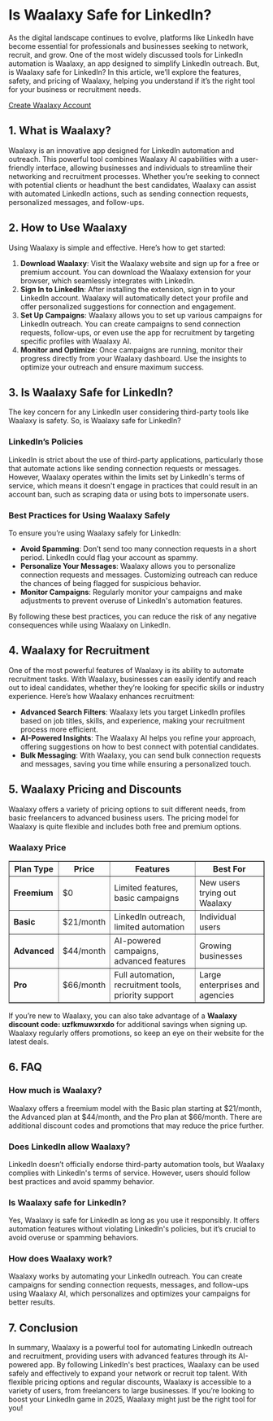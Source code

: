 <h1>Is Waalaxy Safe for LinkedIn?</h1>

<p>As the digital landscape continues to evolve, platforms like LinkedIn have become essential for professionals and businesses seeking to network, recruit, and grow. One of the most widely discussed tools for LinkedIn automation is Waalaxy, an app designed to simplify LinkedIn outreach. But, is Waalaxy safe for LinkedIn? In this article, we’ll explore the features, safety, and pricing of Waalaxy, helping you understand if it’s the right tool for your business or recruitment needs.</p>

<a href="https://waal.ink/20kA0d" target="_blank" rel="noopener noreferrer">Create Waalaxy Account</a>

<h2>1. What is Waalaxy?</h2>

<p>Waalaxy is an innovative app designed for LinkedIn automation and outreach. This powerful tool combines Waalaxy AI capabilities with a user-friendly interface, allowing businesses and individuals to streamline their networking and recruitment processes. Whether you’re seeking to connect with potential clients or headhunt the best candidates, Waalaxy can assist with automated LinkedIn actions, such as sending connection requests, personalized messages, and follow-ups.</p>

<h2>2. How to Use Waalaxy</h2>

<p>Using Waalaxy is simple and effective. Here’s how to get started:</p>

<ol>
        <li><strong>Download Waalaxy</strong>: Visit the Waalaxy website and sign up for a free or premium account. You can download the Waalaxy extension for your browser, which seamlessly integrates with LinkedIn.</li>
        <li><strong>Sign In to LinkedIn</strong>: After installing the extension, sign in to your LinkedIn account. Waalaxy will automatically detect your profile and offer personalized suggestions for connection and engagement.</li>
        <li><strong>Set Up Campaigns</strong>: Waalaxy allows you to set up various campaigns for LinkedIn outreach. You can create campaigns to send connection requests, follow-ups, or even use the app for recruitment by targeting specific profiles with Waalaxy AI.</li>
        <li><strong>Monitor and Optimize</strong>: Once campaigns are running, monitor their progress directly from your Waalaxy dashboard. Use the insights to optimize your outreach and ensure maximum success.</li>
</ol>

<h2>3. Is Waalaxy Safe for LinkedIn?</h2>

<p>The key concern for any LinkedIn user considering third-party tools like Waalaxy is safety. So, is Waalaxy safe for LinkedIn?</p>

<h3>LinkedIn’s Policies</h3>
<p>LinkedIn is strict about the use of third-party applications, particularly those that automate actions like sending connection requests or messages. However, Waalaxy operates within the limits set by LinkedIn's terms of service, which means it doesn't engage in practices that could result in an account ban, such as scraping data or using bots to impersonate users.</p>

<h3>Best Practices for Using Waalaxy Safely</h3>
<p>To ensure you’re using Waalaxy safely for LinkedIn:</p>
<ul>
        <li><strong>Avoid Spamming</strong>: Don’t send too many connection requests in a short period. LinkedIn could flag your account as spammy.</li>
        <li><strong>Personalize Your Messages</strong>: Waalaxy allows you to personalize connection requests and messages. Customizing outreach can reduce the chances of being flagged for suspicious behavior.</li>
        <li><strong>Monitor Campaigns</strong>: Regularly monitor your campaigns and make adjustments to prevent overuse of LinkedIn's automation features.</li>
</ul>
<p>By following these best practices, you can reduce the risk of any negative consequences while using Waalaxy on LinkedIn.</p>

<h2>4. Waalaxy for Recruitment</h2>

<p>One of the most powerful features of Waalaxy is its ability to automate recruitment tasks. With Waalaxy, businesses can easily identify and reach out to ideal candidates, whether they’re looking for specific skills or industry experience. Here’s how Waalaxy enhances recruitment:</p>
   
<ul>
        <li><strong>Advanced Search Filters</strong>: Waalaxy lets you target LinkedIn profiles based on job titles, skills, and experience, making your recruitment process more efficient.</li>
        <li><strong>AI-Powered Insights</strong>: The Waalaxy AI helps you refine your approach, offering suggestions on how to best connect with potential candidates.</li>
        <li><strong>Bulk Messaging</strong>: With Waalaxy, you can send bulk connection requests and messages, saving you time while ensuring a personalized touch.</li>
</ul>

<h2>5. Waalaxy Pricing and Discounts</h2>

<p>Waalaxy offers a variety of pricing options to suit different needs, from basic freelancers to advanced business users. The pricing model for Waalaxy is quite flexible and includes both free and premium options.</p>

<h3>Waalaxy Price</h3>
<table border="1">
        <thead>
            <tr>
                <th>Plan Type</th>
                <th>Price</th>
                <th>Features</th>
                <th>Best For</th>
            </tr>
        </thead>
        <tbody>
            <tr>
                <td><strong>Freemium</strong></td>
                <td>$0</td>
                <td>Limited features, basic campaigns</td>
                <td>New users trying out Waalaxy</td>
            </tr>
            <tr>
                <td><strong>Basic</strong></td>
                <td>$21/month</td>
                <td>LinkedIn outreach, limited automation</td>
                <td>Individual users</td>
            </tr>
            <tr>
                <td><strong>Advanced</strong></td>
                <td>$44/month</td>
                <td>AI-powered campaigns, advanced features</td>
                <td>Growing businesses</td>
            </tr>
            <tr>
                <td><strong>Pro</strong></td>
                <td>$66/month</td>
                <td>Full automation, recruitment tools, priority support</td>
                <td>Large enterprises and agencies</td>
            </tr>
        </tbody>
</table>

<p>If you’re new to Waalaxy, you can also take advantage of a <strong>Waalaxy discount code: uzfkmuwxrxdo</strong> for additional savings when signing up. Waalaxy regularly offers promotions, so keep an eye on their website for the latest deals.</p>

<h2>6. FAQ</h2>

<h3>How much is Waalaxy?</h3>
<p>Waalaxy offers a freemium model with the Basic plan starting at $21/month, the Advanced plan at $44/month, and the Pro plan at $66/month. There are additional discount codes and promotions that may reduce the price further.</p>

<h3>Does LinkedIn allow Waalaxy?</h3>
<p>LinkedIn doesn’t officially endorse third-party automation tools, but Waalaxy complies with LinkedIn's terms of service. However, users should follow best practices and avoid spammy behavior.</p>

<h3>Is Waalaxy safe for LinkedIn?</h3>
<p>Yes, Waalaxy is safe for LinkedIn as long as you use it responsibly. It offers automation features without violating LinkedIn's policies, but it’s crucial to avoid overuse or spamming behaviors.</p>

<h3>How does Waalaxy work?</h3>
<p>Waalaxy works by automating your LinkedIn outreach. You can create campaigns for sending connection requests, messages, and follow-ups using Waalaxy AI, which personalizes and optimizes your campaigns for better results.</p>

<h2>7. Conclusion</h2>

<p>In summary, Waalaxy is a powerful tool for automating LinkedIn outreach and recruitment, providing users with advanced features through its AI-powered app. By following LinkedIn's best practices, Waalaxy can be used safely and effectively to expand your network or recruit top talent. With flexible pricing options and regular discounts, Waalaxy is accessible to a variety of users, from freelancers to large businesses. If you’re looking to boost your LinkedIn game in 2025, Waalaxy might just be the right tool for you!</p>

</body>
</html>
